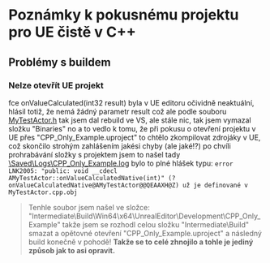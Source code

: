 # Poznámky k pokusnému projektu pro UE čistě v C++

## Problémy s buildem

### Nelze otevřít UE projekt

fce onValueCalculated(int32 result) byla v UE editoru očividně neaktuální, hlásil totiž, že nemá žádný parametr result což ale 
podle souboru [MyTestActor.h](Source\CPP_Only_Example\MyTestActor.h) tak jsem dal rebuild ve VS, ale stále nic, tak jsem vymazal 
složku "Binaries" no a to vedlo k tomu, že při pokusu o otevření projektu v UE přes "CPP_Only_Example.uproject" to chtělo zkompilovat 
zdrojáky v UE, což skončilo strohým zahlášením jakési chyby (ale jaké!?) po chvíli prohrabávání složky s projektem jsem to našel 
tady [\Saved\Logs\CPP_Only_Example.log](\Saved\Logs\CPP_Only_Example.log) bylo to plné hlášek typu: 
``error LNK2005: "public: void __cdecl AMyTestActor::onValueCalculatedNative(int)" (?onValueCalculatedNative@AMyTestActor@@QEAAXH@Z) už je definované v MyTestActor.cpp.obj``
> Tenhle soubor jsem našel ve složce: "Intermediate\Build\Win64\x64\UnrealEditor\Development\CPP_Only_Example" takže jsem se rozhodl 
> celou složku "Intermediate\Build" smazat a opětovné otevření "CPP_Only_Example.uproject" a následný build konečně v pohodě!
> **Takže se to celé zhnojilo a tohle je jediný způsob jak to asi opravit.**
